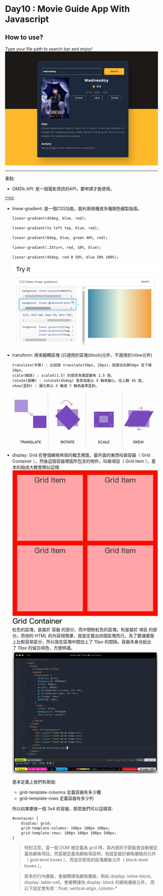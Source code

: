 # Day10 : Movie Guide App With Javascript
## How to use?

Type your file path to search bar and enjoy!
![finish](./img/finish.jpg)

---

重點: 
* OMDb API: 是一個電影資訊的API，要申請才能使用。


CSS:
* linear-gradient: 是一個CSS功能，能利用兩種或多種顏色繪製版面。
    ```
    linear-gradient(45deg, blue, red);

    linear-gradient(to left top, blue, red);

    linear-gradient(0deg, blue, green 40%, red);

    linear-gradient(.25turn, red, 10%, blue);

    linear-gradient(45deg, red 0 50%, blue 50% 100%);
    ```
    ![linear-gradient](./img/inear-gradient.jpg)

* transform: 用來翻轉區塊 (只適用於區塊(block)元件，不適用於inline元件)
    ```
    translate(平移) : 比如說 translate(50px, 20px)，就是往右移50px 往下移 20px。
    scale(縮放) : scaleX(1.5) 的意思為寬度變為 1.5 倍。
    rotate(旋轉) : rotateX(45deg) 意思就是以 X 軸為軸心，往上翻 45 度。
    skew(歪斜) : 讓元素以 X 軸或 Y 軸為基準歪斜。
    ```
    ![transform](./img/transform.jpg)


* display: Grid
    在整個網格佈局的概念裡面，最外面的東西叫做容器（ Grid Container ），然後這個容器裡面所包含的物件，叫做項目（ Grid Item ），基本的組成大概會類似這樣:
    ![grid1](./img/grid1.jpg)
    紅色的區塊，是屬於 容器 的部分，而中間粉紅色的區塊，則是屬於 項目 的部分。而他的 HTML 的內容很簡單，就是定義出四個區塊而已。為了要讓畫面上比較容易區分，所以我在區塊中間加上了 10px 的間隔，容器本身也給出了 10px 的留白填色，方便辨識。
    ![grid2](./img/grid2.jpg)

    基本定義上我們有兩個:
    * grid-template-columns 定義容器有多少欄
    * grid-template-rows 定義容器有多少列

    所以如果要做一個 3x4 的容器，那麼我們可以這樣寫:
    ```
    #container {
        display: grid;
        grid-template-columns: 100px 100px 100px;
        grid-template-rows: 100px 100px 100px 100px;
    }
    ```
    > 特別注意，當一個 DOM 被定義為 grid 時，其內部的子節點會自動被定義為網格項目。而當被定義為網格項目時，他就是屬於網格層級的元件（ grid-level boxes ），而並非原有的區塊層級元件（ block-level boxes ）。

    > 原本的行內層級，會被轉譯為網格層級，例如 display: inline-block, display: table-cell，會被轉譯為 display: block 的網格層級元件。
    而以下設定會失效：float, vertical-align, column-*


    